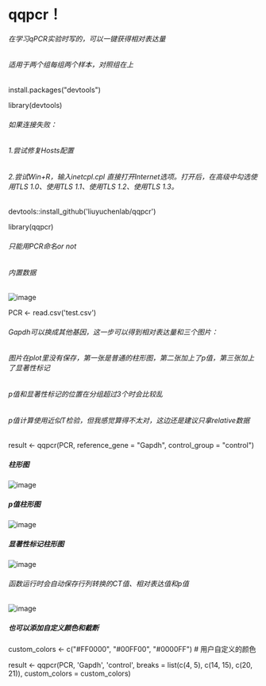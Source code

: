 # qqpcr！ 
###### 在学习qPCR实验时写的，可以一键获得相对表达量
###### 适用于两个组每组两个样本，对照组在上

install.packages("devtools")

library(devtools)  

###### 如果连接失败：  
###### 1.尝试修复Hosts配置  
###### 2.尝试Win+R，输入inetcpl.cpl 直接打开Internet选项。打开后，在高级中勾选使用TLS 1.0、使用TLS 1.1、使用TLS 1.2、使用TLS 1.3。

devtools::install_github('liuyuchenlab/qqpcr')  


library(qqpcr)  

###### 只能用PCR命名or not  
###### 内置数据
![image](https://github.com/user-attachments/assets/0cf6077a-b55e-4271-8b1f-2c25b360efe4)


PCR <- read.csv('test.csv')  

###### Gapdh可以换成其他基因，这一步可以得到相对表达量和三个图片：  

###### 图片在plot里没有保存，第一张是普通的柱形图，第二张加上了p值，第三张加上了显著性标记 
###### p值和显著性标记的位置在分组超过3个时会比较乱
###### p值计算使用近似T检验，但我感觉算得不太对，这边还是建议只拿relative数据

result <- qqpcr(PCR, reference_gene = "Gapdh", control_group = "control")  

##### 柱形图  
![image](https://github.com/user-attachments/assets/e6645e0a-d706-4de7-af60-32a649079b49)
  

##### p值柱形图  
![image](https://github.com/user-attachments/assets/df12fb80-c903-488c-8c86-b77b85bd4205)


##### 显著性标记柱形图  

![image](https://github.com/user-attachments/assets/cbad41dc-86df-4f37-bfaf-5dff88143e38)

###### 函数运行时会自动保存行列转换的CT值、相对表达值和p值
![image](https://github.com/user-attachments/assets/99b5ed57-7a70-4fa4-a594-51b4af1aea46)

##### 也可以添加自定义颜色和截断

custom_colors <- c("#FF0000", "#00FF00", "#0000FF")  # 用户自定义的颜色

result <- qqpcr(PCR, 'Gapdh', 'control', breaks = list(c(4, 5), c(14, 15), c(20, 21)), custom_colors = custom_colors)





